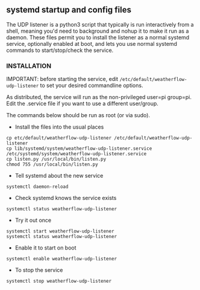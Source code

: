 
## systemd startup and config files

The UDP listener is a python3 script that typically is run interactively from a shell, meaning you'd need to background and nohup it to make it run as a daemon.   These files permit you to install the listener as a normal systemd service, optionally enabled at boot, and lets you use normal systemd commands to start/stop/check the service.

### INSTALLATION 

IMPORTANT: before starting the service, edit `/etc/default/weatherflow-udp-listener` to set your desired commandline options.

As distributed, the service will run as the non-privileged user=pi group=pi.  Edit the .service file if you want to use a different user/group.

The commands below should be run as root (or via sudo).

* Install the files into the usual places
```
cp etc/default/weatherflow-udp-listener /etc/default/weatherflow-udp-listener
cp lib/systemd/system/weatherflow-udp-listener.service /etc/systemd/system/weatherflow-udp-listener.service
cp listen.py /usr/local/bin/listen.py
chmod 755 /usr/local/bin/listen.py
```

* Tell systemd about the new service
```
systemctl daemon-reload
```

* Check systemd knows the service exists
```
systemctl status weatherflow-udp-listener
```

* Try it out once
```
systemctl start weatherflow-udp-listener
systemctl status weatherflow-udp-listener
```

* Enable it to start on boot
```
systemctl enable weatherflow-udp-listener
```

* To stop the service
```
systemctl stop weatherflow-udp-listener
```

